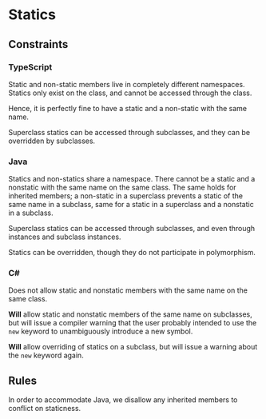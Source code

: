 # Statics

## Constraints

### TypeScript

Static and non-static members live in completely different namespaces. Statics only exist on the class,
and cannot be accessed through the class.

Hence, it is perfectly fine to have a static and a non-static with the same name.

Superclass statics can be accessed through subclasses, and they can be overridden by subclasses.

### Java

Statics and non-statics share a namespace. There cannot be a static and a
nonstatic with the same name on the same class. The same holds for inherited
members; a non-static in a superclass prevents a static of the same name in a
subclass, same for a static in a superclass and a nonstatic in a subclass.

Superclass statics can be accessed through subclasses, and even through
instances and subclass instances.

Statics can be overridden, though they do not participate in polymorphism.

### C#

Does not allow static and nonstatic members with the same name on the same class.

**Will** allow static and nonstatic members of the same name on subclasses,
but will issue a compiler warning that the user probably intended to use the
`new` keyword to unambiguously introduce a new symbol.

**Will** allow overriding of statics on a subclass, but will issue a warning
about the `new` keyword again.

## Rules

In order to accommodate Java, we disallow any inherited members to conflict on
staticness.
